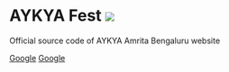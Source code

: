 # AYKYA Fest ![](https://komarev.com/ghpvc/?username=AravindVNair99&label=Views)

Official source code of AYKYA Amrita Bengaluru website

<a href="https://google.com">Google</a>
<a href="https://google.com" target="_blank">Google</a>
